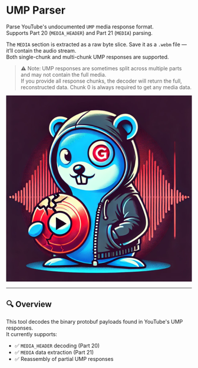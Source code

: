 # UMP Parser

Parse YouTube's undocumented `UMP` media response format.  
Supports Part 20 (`MEDIA_HEADER`) and Part 21 (`MEDIA`) parsing.

The `MEDIA` section is extracted as a raw byte slice. Save it as a `.webm` file — it’ll contain the audio stream.  
Both single-chunk and multi-chunk UMP responses are supported.

> ⚠️ Note: UMP responses are sometimes split across multiple parts and may not contain the full media.  
> If you provide all response chunks, the decoder will return the full, reconstructed data.
> Chunk 0 is always required to get any media data. 

![VoidObscura UMP Parser](./umpparser.png)

---

## 🔍 Overview

This tool decodes the binary protobuf payloads found in YouTube's UMP responses.  
It currently supports:

- ✅ `MEDIA_HEADER` decoding (Part 20)
- ✅ `MEDIA` data extraction (Part 21)
- ✅ Reassembly of partial UMP responses